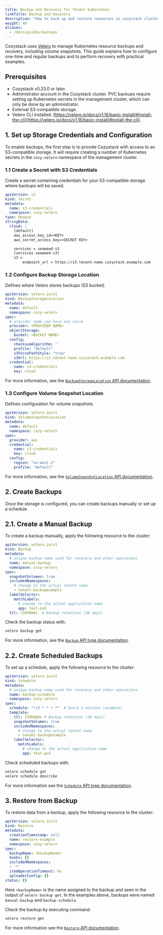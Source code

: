 ```yaml
---
title: Backup and Recovery for Tenant Kubernetes
linkTitle: Backup and Recovery
description: "How to back up and restore resources in cozystack cluster."
weight: 40
aliases:
  - /docs/guides/backups
---
```


Cozystack uses [Velero](https://velero.io/docs/v1.16/) to manage Kubernetes resource backups and recovery, including volume snapshots.
This guide explains how to configure one-time and regular backups and to perform recovery with practical examples.


## Prerequisites

- Cozystack v0.33.0 or later.
- Administrator account in the Cozystack cluster. PVC backups require setting up Kubernetes secrets in the management cluster, which can only be done by an administrator.
- External S3-compatible storage.
- Velero CLI installed: [https://velero.io/docs/v1.16/basic-install/#install-the-cli](https://velero.io/docs/v1.16/basic-install/#install-the-cli).

## 1. Set up Storage Credentials and Configuration

To enable backups, the first step is to provide Cozystack with access to an S3-compatible storage.
It will require creating a number of Kubernetes secrets in the `cozy-velero` namespace of the management cluster.

### 1.1 Create a Secret with S3 Credentials

Create a secret containing credentials for your S3-compatible storage where backups will be saved.

```yaml
apiVersion: v1
kind: Secret
metadata:
  name: s3-credentials
  namespace: cozy-velero
type: Opaque
stringData:
  cloud: |
    [default]
    aws_access_key_id=<KEY>
    aws_secret_access_key=<SECRET KEY>

    services = seaweed-s3
    [services seaweed-s3]
    s3 =
        endpoint_url = https://s3.tenant-name.cozystack.example.com
```

### 1.2 Configure Backup Storage Location

Defines where Velero stores backups (S3 bucket).  

```yaml
apiVersion: velero.io/v1
kind: BackupStorageLocation
metadata:
  name: default
  namespace: cozy-velero
spec:
  # provider name can have any value
  provider: <PROVIDER NAME>
  objectStorage:
    bucket: <BUCKET NAME>
  config:
    checksumAlgorithm: ''
    profile: "default"
    s3ForcePathStyle: "true"
    s3Url: https://s3.tenant-name.cozystack.example.com
  credential:
    name: s3-credentials
    key: cloud
```

For more information, see the [`BackupStorageLocation` API documentation](https://velero.io/docs/v1.16/api-types/backupstoragelocation/).


### 1.3 Configure Volume Snapshot Location

Defines configuration for volume snapshots.  

```yaml
apiVersion: velero.io/v1
kind: VolumeSnapshotLocation
metadata:
  name: default
  namespace: cozy-velero
spec:
  provider: aws
  credential:
    name: s3-credentials
    key: cloud
  config:
    region: "us-west-2"
    profile: "default"
```

For more information, see the [`VolumeSnapshotLocation` API documentation](https://velero.io/docs/v1.16/api-types/volumesnapshotlocation/).


## 2. Create Backups

Once the storage is configured, you can create backups manually or set up a schedule.


## 2.1. Create a Manual Backup

To create a backup manually, apply the following resource to the cluster:

```yaml
apiVersion: velero.io/v1
kind: Backup
metadata:
  # unique backup name used for recovery and other operations
  name: manual-backup
  namespace: cozy-velero
spec:
  snapshotVolumes: true
  includedNamespaces:
    # change to the actual tenant name
    - tenant-backupexample
  labelSelector:
    matchLabels:
      # change to the actual application name
      app: test-pod
  ttl: 720h0m0s  # Backup retention (30 days)
```

Check the backup status with:

```bash
velero backup get
```

For more information, see the [`Backup` API type documentation](https://velero.io/docs/v1.16/api-types/backup/).


## 2.2. Create Scheduled Backups

To set up a schedule, apply the following resource to the cluster:

```yaml
apiVersion: velero.io/v1
kind: Schedule
metadata:
  # unique backup name used for recovery and other operations
  name: backup-schedule
  namespace: cozy-velero
spec:
  schedule: "*/5 * * * *"  # Every 5 minutes (example)
  template:
    ttl: 720h0m0s # Backup retention (30 days)
    snapshotVolumes: true
    includedNamespaces:
      # change to the actual tenant name
      - tenant-backupexample
    labelSelector:
      matchLabels:
        # change to the actual application name
        app: test-pod
```

Check scheduled backups with:
```bash
velero schedule get
velero schedule describe
```

For more information see the [`Schedule` API type documentation](https://velero.io/docs/v1.16/api-types/schedule/).


## 3. Restore from Backup

To restore data from a backup, apply the following resource to the cluster:

```yaml
apiVersion: velero.io/v1
kind: Restore
metadata:
  creationTimestamp: null
  name: restore-example
  namespace: cozy-velero
spec:
  backupName: <backupName>
  hooks: {}
  includedNamespaces:
  - '*'
  itemOperationTimeout: 0s
  uploaderConfig: {}
status: {}
```

Here `<backupName>` is the name assigned to the backup and seen in the output of `velero backup get`.
In the examples above, backups were named `manual-backup` and `backup-schedule`.

Check the backup by executing command:

```bash
velero restore get
```

For more information see the [`Restore` API documentation](https://velero.io/docs/v1.16/api-types/restore/).
